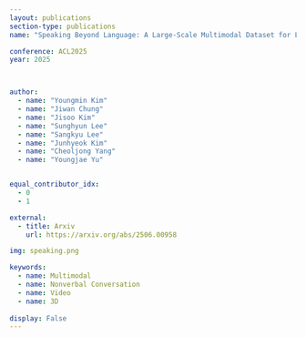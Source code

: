 ```yaml
---
layout: publications
section-type: publications
name: "Speaking Beyond Language: A Large-Scale Multimodal Dataset for Learning Nonverbal Cues from Video-Grounded Dialogues"

conference: ACL2025
year: 2025



author:
  - name: "Youngmin Kim"
  - name: "Jiwan Chung"
  - name: "Jisoo Kim"
  - name: "Sunghyun Lee"
  - name: "Sangkyu Lee"
  - name: "Junhyeok Kim"
  - name: "Cheoljong Yang"
  - name: "Youngjae Yu"


equal_contributor_idx:
  - 0
  - 1

external:
  - title: Arxiv
    url: https://arxiv.org/abs/2506.00958

img: speaking.png

keywords:
  - name: Multimodal
  - name: Nonverbal Conversation
  - name: Video
  - name: 3D
  
display: False
---
```

